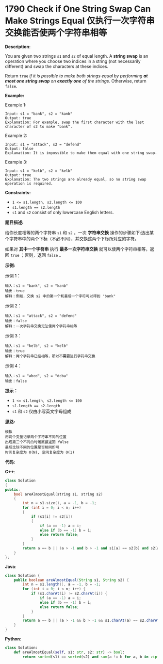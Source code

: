 # 1790 Check if One String Swap Can Make Strings Equal 仅执行一次字符串交换能否使两个字符串相等

__Description:__

You are given two strings `s1` and `s2` of equal length. A __string swap__ is an operation where you choose two indices in a string (not necessarily different) and swap the characters at these indices.

Return `true` _if it is possible to make both strings equal by performing __at most one string swap__ on __exactly one__ of the strings._ Otherwise, return `false`.

__Example:__

Example 1:

```text
Input: s1 = "bank", s2 = "kanb"
Output: true
Explanation: For example, swap the first character with the last character of s2 to make "bank".
```

Example 2:

```text
Input: s1 = "attack", s2 = "defend"
Output: false
Explanation: It is impossible to make them equal with one string swap.
```

Example 3:

```text
Input: s1 = "kelb", s2 = "kelb"
Output: true
Explanation: The two strings are already equal, so no string swap operation is required.
```

__Constraints:__

- `1 <= s1.length, s2.length <= 100`
- `s1.length == s2.length`
- `s1` and `s2` consist of only lowercase English letters.

__题目描述:__

给你长度相等的两个字符串 `s1` 和 `s2` 。一次 __字符串交换__ 操作的步骤如下:选出某个字符串中的两个下标（不必不同），并交换这两个下标所对应的字符。

如果对 __其中一个字符串__ 执行 __最多一次字符串交换__ 就可以使两个字符串相等，返回 `true` ；否则，返回 `false` 。

__示例:__

示例 1：

```text
输入：s1 = "bank", s2 = "kanb"
输出：true
解释：例如，交换 s2 中的第一个和最后一个字符可以得到 "bank"
```

示例 2：

```text
输入：s1 = "attack", s2 = "defend"
输出：false
解释：一次字符串交换无法使两个字符串相等
```

示例 3：

```text
输入：s1 = "kelb", s2 = "kelb"
输出：true
解释：两个字符串已经相等，所以不需要进行字符串交换
```

示例 4：

```text
输入：s1 = "abcd", s2 = "dcba"
输出：false
```

__提示：__

- `1 <= s1.length, s2.length <= 100`
- `s1.length == s2.length`
- `s1` 和 `s2` 仅由小写英文字母组成

__思路:__

```text
模拟
用两个变量记录两个字符串不同的位置
出现第三个不同的时候直接返回 false
最后比较不同的位置是否相同即可
时间复杂度为 O(N), 空间复杂度为 O(1)
```

__代码:__

__C++__:

```C++
class Solution 
{
public:
    bool areAlmostEqual(string s1, string s2) 
    {
        int n = s1.size(), a = -1, b = -1;
        for (int i = 0; i < n; i++) 
        {
            if (s1[i] != s2[i])
            {
                if (a == -1) a = i;
                else if (b == -1) b = i;
                else return false;
            }
        }
        return a == b || (a > -1 and b > -1 and s1[a] == s2[b] and s2[a] == s1[b]);
    }
};
```

__Java__:

```Java
class Solution {
    public boolean areAlmostEqual(String s1, String s2) {
        int n = s1.length(), a = -1, b = -1;
        for (int i = 0; i < n; i++) {
            if (s1.charAt(i) != s2.charAt(i)) {
                if (a == -1) a = i;
                else if (b == -1) b = i;
                else return false;
            }
        }
        return a == b || (a > -1 && b > -1 && s1.charAt(a) == s2.charAt(b) && s2.charAt(a) == s1.charAt(b));
    }
}
```

__Python__:

```Python
class Solution:
    def areAlmostEqual(self, s1: str, s2: str) -> bool:
        return sorted(s1) == sorted(s2) and sum(a != b for a, b in zip(s1, s2)) < 3
```
